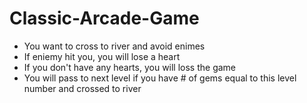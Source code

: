# Classic-Arcade-Game

- You want to cross to river and avoid enimes
- If eniemy hit you, you will lose a heart
- If you don't have any hearts, you will loss the game
- You will pass to next level if you have # of gems equal to this level number
and crossed to river
